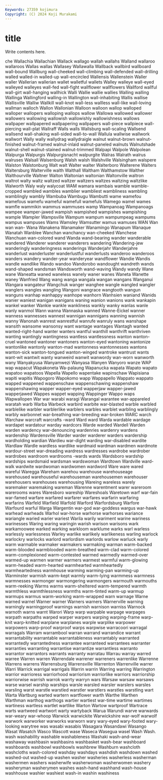 ```yaml
---
Keywords: 27359 kojimura
Copyright: (C) 2024 Koji Murakami
---
```


# title

Write contents here.



che Wallachia Wallachian Wallack wallago wallah wallahs Walland
wallaroo wallaroos Wallas wallas Wallasey Wallawalla Wallback wallbird wallboard wall-bound
Wallburg wall-cheeked wall-climbing wall-defended wall-drilling walled walled-in walled-up wall-encircled Wallensis
Wallenstein Waller waller Wallerian wallerian wallet walletful wallets Walley walleye
wall-eyed walleyed walleyes wall-fed wall-fight wallflower wallflowers Wallford wallful wall-girt
wall-hanging wallhick Walli Wallie wallie wallies Walling walling Wallinga Wallingford
walling-in Wallington wall-inhabiting Wallis wallise Wallisville Walliw Wallkill wall-knot wall-less
wallless wall-like wall-loving wallman walloch Wallon Wallonian Walloon walloon wallop
walloped walloper wallopers walloping wallops wallow Wallowa wallowed wallower wallowers
wallowing wallowish wallowishly wallowishness wallows wallpaper wallpapered wallpapering wallpapers wall-piece
wallpiece wall-piercing wall-plat Wallraff Walls walls Wallsburg wall-scaling Wallsend wallsend
wall-shaking wall-sided wall-to-wall Wallula wallwise wallwork wallwort Wally wally wallydrag
wallydraigle walnut walnut-brown walnut-finished walnut-framed walnut-inlaid walnut-paneled walnuts Walnutshade walnut-shell
walnut-stained walnut-trimmed Walpapi Walpole Walpolean Walpurga Walpurgis Walpurgisnacht walpurgite Walras
Walrath walrus walruses Walsall Walsenburg Walsh walsh Walshville Walsingham walspere
Walston Walstonburg Walt walt Walter walter Walterboro Walterene Walters Waltersburg
Walterville walth Walthall Waltham Walthamstow Walther Walthourville Waltner Walton Waltonian
waltonian Waltonville waltron waltrot walty waltz waltzed waltzer waltzers waltzes
waltzing waltzlike Walworth Waly waly walycoat WAM wamara wambais wamble
wamble-cropped wambled wambles wamblier wambliest wambliness wambling wamblingly wambly Wambuba
Wambugu Wambutti wame wamefou wamefous wamefu wameful wamefull wamefuls Wamego
wamel wames wamfle wammikin wammus wammuses wamp Wampanoag Wampanoags wampee
wamper-jawed wampish wampished wampishes wampishing wample Wampler Wampsville Wampum wampum
wampumpeag wampums wampus wampuses Wams Wamsley Wamsutter wamus wamuses WAN
Wan wan wan- Wana Wanakena Wanamaker Wanamingo Wanapum Wanaque Wanatah
Wanblee Wanchan wanchancy wan-cheeked Wanchese Wanchuan wan-colored wand Wanda wand-bearing
wander wanderable wandered Wanderer wanderer wanderers wandering Wandering-jew wanderingly wanderingness
wanderings Wanderjahr Wanderjahre wanderlust wanderluster wanderlustful wanderlusts wanderoo wanderoos wanders
wandery wander-year wanderyear wandflower Wandie Wandis wandle wandlike Wando wandoo
Wandorobo wandought wandreth wands wand-shaped wandsman Wandsworth wand-waving Wandy wandy
Wane wane Waneatta waned waneless wanely waner wanes Waneta Wanette
waney Wanfried Wang wang wanga wangala wangan wangans Wanganui Wangara
wangateur Wangchuk wanger wanghee wangle wangled wangler wanglers wangles wangling
Wangoni wangrace wangtooth wangun wanguns wanhap wanhappy wanhope wanhorn Wanhsien
waniand Wanids wanier waniest wanigan wanigans waning wanion wanions wank
wankapin wankel wanker Wankie wankle wankliness wankly wanky wanlas wanle
wanly wanmol Wann wanna Wannaska wanned Wanne-Eickel wanner wanness wannesses
wannest wannigan wannigans wanning wannish wanny Wanonah wanrest wanrestful wanrufe
wanruly wans wanshape wansith wansome wansonsy want wantage wantages Wantagh
wanted wanted-right-hand wanter wanters wantful wanthill wanthrift wanthriven wanting wantingly
wantingness wantless wantlessness wanton wanton-cruel wantoned wantoner wantoners wanton-eyed wantoning
wantonize wantonlike wantonly wanton-mad wantonness wantonnesses wantons wanton-sick wanton-tongued wanton-winged
wantroke wantrust wants want-wit wantwit wanty wanweird wanwit wanwordy wan-worn
wanworth wany Wanyakyusa Wanyamwezi Wanyasa Wanyen Wanyoro wanze WAP wap
wapacut Wapakoneta Wa-palaung Wapanucka wapata Wapato wapato wapatoo wapatoos Wapella
Wapello wapentake wapinschaw Wapisiana wapiti wapitis Wapogoro Wapokomo wapp Wappapello
Wappato wappato wapped wappened wappenschaw wappenschawing wappenshaw wappenshawing wapper wapper-eyed
wapperjaw wapper-jawed wapperjawed Wappes wappet wapping Wappinger Wappo waps Wapwallopen
War war warabi waragi Warangal warantee war-appareled waratah warb Warba
Warbeck warbird warbite war-blasted warble warbled warblelike warbler warblerlike warblers
warbles warblet warbling warblingly warbly warbonnet war-breathing war-breeding war-broken WARC
warch Warchaw warcraft warcrafts -ward Ward ward Warda wardable wardage
wardapet wardatour warday wardcors Warde warded Wardell Warden warden wardency
war-denouncing wardenries wardenry wardens wardenship Wardensville Warder warder warderer warders
wardership wardholding wardian Wardieu war-dight warding war-disabled wardite Wardlaw Wardle
wardless wardlike wardmaid wardman wardmen wardmote wardour-street war-dreading wardress wardresses
wardrobe wardrober wardrobes wardroom wardrooms -wards wards Wardsboro wardship wardships
wardsmaid wardsman wardswoman Wardtown Wardville ward-walk wardwite wardwoman wardwomen wardword
Ware ware wared wareful Waregga Wareham warehou warehouse warehouseage warehoused
warehouseful warehouseman warehousemen warehouser warehousers warehouses warehousing Wareing wareless warely
waremaker waremaking wareman Warenne warentment warer wareroom warerooms wares Waresboro
wareship Wareshoals Waretown warf war-fain war-famed warfare warfared warfarer warfares
warfarin warfaring warfarins Warfeld Warfield Warfold Warford Warfordsburg Warfore Warfourd
warful Warga Wargentin war-god war-goddess wargus war-hawk warhead warheads Warhol
war-horse warhorse warhorses wariance wariangle waried warier wariest Warila warily
wariment warine wariness warinesses Waring waring waringin warish warison warisons
wark warkamoowee warked warking warkloom warklume warks warl warless warlessly
warlessness Warley warlike warlikely warlikeness warling warlock warlockry warlocks warlord
warlordism warlords warlow warluck warly warm warmable warmaker warmakers warmaking
warman warm-backed warm-blooded warmblooded warm-breathed warm-clad warm-colored warm-complexioned warm-contested warmed
warmedly warmed-over warmed-up warmen warmer warmers warmest warmful warm-glowing warm-headed
warm-hearted warmhearted warmheartedly warmheartedness warmhouse warming warming-pan warming-up Warminster warmish
warm-kept warmly warm-lying warmmess warmness warmnesses warmonger warmongering warmongers warmouth
warmouths warm-reeking Warms warms warm-sheltered warm-tempered warmth warmthless warmthlessness warmths
warm-tinted warm-up warmup warmups warmus warm-working warm-wrapped warn warnage Warne
warned warnel Warner warner Warners warners Warnerville warning warningly warningproof
warnings warnish warnison warniss Warnock warnoth warns warnt Warori Warp
warp warpable warpage warpages warpath warpaths warped warper warpers warping
warping-frame warp-knit warp-knitted warplane warplanes warple warplike warpower warpowers warp-proof
warproof warps warpwise warracoori warragal warragals Warram warrambool warran warrand
warrandice warrant warrantability warrantable warrantableness warrantably warranted warrantedly warrantedness warrantee
warranteed warrantees warranter warranties warranting warrantise warrantize warrantless warranto warrantor
warrantors warrants warranty warratau Warrau warray warred warree Warren warren
Warrendale warrener warreners warrenlike Warrenne Warrens warrens Warrensburg Warrensville Warrenton
Warrenville warrer Warri Warrick warrigal warrigals Warrin warrin Warring warring
Warrington warrior warrioress warriorhood warriorism warriorlike warriors warriorship warriorwise warrish
warrok warrty warryn wars Warsaw warsaw warsaws warse warsel warship
warships warsle warsled warsler warslers warsles warsling warst warstle warstled
warstler warstlers warstles warstling wart Warta Wartburg warted wartern wartflower
warth Warthe Warthen Warthman warthog warthogs wartier wartiest war-time wartime
wartimes wartiness wartless wartlet wartlike Warton Wartow wartproof Wartrace warts
wartweed wartwort warty wartyback Warua Warundi warve warwards war-weary war-whoop
Warwick warwickite Warwickshire war-wolf warwolf warwork warworker warworks warworn wary
wary-eyed wary-footed wary-looking warytree was wasabi wasabis Wasagara Wasandawi Wasango
Wasat Wasatch Wasco Wascott wase Waseca Wasegua wasel Wash Wash.
wash washability washable washableness Washaki wash-and-wear washaway washbasin washbasins washbasket
wash-bear washboard washboards washbowl washbowls washbrew Washburn washcloth washcloths wash-colored
washday washdays washdish washdown washed washed-out washed-up washen washer washeries
washerless washerman washermen washers washerwife washerwoman washerwomen washery washeryman washerymen
washes wash-hand washhand wash-house washhouse washier washiest wash-in washin washiness
